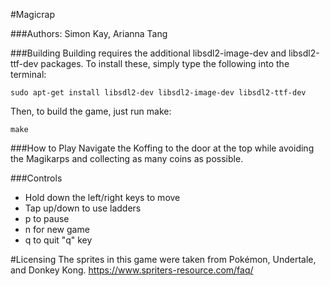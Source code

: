 #Magicrap

###Authors: Simon Kay, Arianna Tang

###Building
Building requires the additional libsdl2-image-dev and libsdl2-ttf-dev
packages. To install these, simply type the following into the terminal:

`sudo apt-get install libsdl2-dev libsdl2-image-dev libsdl2-ttf-dev`

Then, to build the game, just run make:

`make`

###How to Play
Navigate the Koffing to the door at the top while avoiding the Magikarps and
collecting as many coins as possible.

###Controls
* Hold down the left/right keys to move
* Tap up/down to use ladders
* p to pause
* n for new game
* q to quit "q" key

#Licensing
The sprites in this game were taken from Pokémon, Undertale, and Donkey Kong.
https://www.spriters-resource.com/faq/
